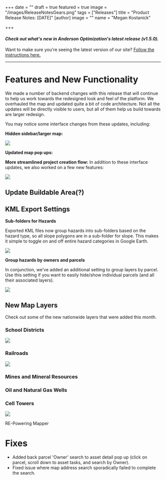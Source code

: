 +++
date = ""
draft = true
featured = true
image = "/images/ReleaseNotesGears.png"
tags = ["Releases"]
title = "Product Release Notes: [DATE]"
[author]
image = ""
name = "Megan Kostanick"

+++
#### _Check out what's new in Anderson Optimization's latest release (v1.5.0)._

Want to make sure you're seeing the latest version of our site? [Follow the instructions here.](https://docs.andersonopt.com/Prospect/VersionReleaseNotes/latestversion/ "Get Latest Version")

***

# **Features and New Functionality**

We made a number of backend changes with this release that will continue to help us work towards the redesigned look and feel of the platform. We overhauled the map and updated quite a bit of code architecture. Not all the updates will be directly visible to users, but all of them help us build towards are larger redesign.

You may notice some interface changes from these updates, including:

**Hidden sidebar/larger map:**

![](/images/side_bar_map.png)

**Updated map pop ups:** 

**More streamlined project creation flow:** In addition to these interface updates, we also worked on a few new features:

![](/images/createprojectflow.png)

## Update Buildable Area(?)

## KML Export Settings

**Sub-folders for Hazards**

Exported KML files now group hazards into sub-folders based on the hazard type, so all slope polygons are in a sub-folder for slope. This makes it simple to toggle on and off entire hazard categories in Google Earth.

![](/images/kmlexport_hazardfolders.png)

**Group hazards by owners and parcels**

In conjunction, we've added an additional setting to group layers by parcel. Use this setting if you want to easily hide/show individual parcels (and all their associated layers).

![](/images/groupbyowners_parcels.png)

## **New Map Layers**

Check out some of the new nationwide layers that were added this month.

### School Districts

![](/images/schooldistrictslayer.png)

### Railroads

![](/images/railroads.png)

### Mines and Mineral Resources 

### Oil and Natural Gas Wells 

### Cell Towers 

![](/images/cell_towers_layer.png)

RE-Powering Mapper 

# Fixes

* Added back parcel 'Owner' search to asset detail pop up (click on parcel, scroll down to asset tasks, and search by Owner).
* Fixed issue where map address search sporadically failed to complete the search.